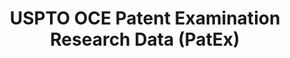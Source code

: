 ---
layout: default
bigquery: https://console.cloud.google.com/bigquery?p=patents-public-data&d=uspto_oce_pair&page=dataset
citation: 'Graham, S. Marco, A., and Miller, A. (2015). “The USPTO Patent Examination
  Research Dataset: A Window on the Process of Patent Examination.”'
contributors: Graham, S. Marco, A., Miller, A.
cost: None
description: The latest version of PatEx (referred to below as the 2020 release) contains
  detailed information on nearly 11.9 million publicly-viewable provisional and non-provisional
  patent applications to the USPTO and over 4.6 million Patent Cooperation Treaty
  (PCT) applications. It is based on data that OCE downloaded from the Patent Examination
  Data System (PEDS) in April, 2021. The PEDS data are sourced from Public PAIR. The
  first time that OCE used PEDS as the basis of PatEx was for the 2019 release. We
  took the PEDS data and organized it into the familiar PatEx data files, which are
  based on the organization of the Public PAIR portal. The data files include information
  on each application’s characteristics, prosecution history, continuation history,
  claims of foreign priority, patent term adjustment history, publication history,
  and correspondence address information.
documentation: 'For the 2019 and later releases, new technical documentation is available
  https://www.uspto.gov/sites/default/files/documents/PatEx-2019-Technical-Doc.pdf


  A document describing the 2014-2017 data sets is available and can be cited as:
  Graham, Stuart J.H. and Marco, Alan C. and Miller, Richard, The USPTO Patent Examination
  Research Dataset: A Window on the Process of Patent Examination (November 30, 2015).
  Available at SSRN: https://ssrn.com/abstract=2702637.'
last_edit: Mon, 04 Apr 2022 19:06:22 GMT
location: https://www.uspto.gov/ip-policy/economic-research/research-datasets/patent-examination-research-dataset-public-pair
maintained_by: EconomicsData@uspto.gov
related_publications: https://ssrn.com/abstract=29956744, https://ssrn.com/abstract=2702637
schema_fields: '[''inventor_region_code'', ''parent_application_number'', ''inventor_name_first'',
  ''sequence_number'', ''status_code'', ''disposal_type'', ''examiner_name_first'',
  ''correspondence_street_line_2'', ''atty_docket_number'', ''parent_country'', ''inventor_address_type'',
  ''parent_filing_date'', ''event_description'', ''correspondence_country_code'',
  ''recorded_date'', ''correspondence_city'', ''earliest_pgpub_number'', ''correspondence_postal_code'',
  ''customer_number'', ''patent_number'', ''examiner_name_last'', ''application_type'',
  ''continuation_type'', ''inventor_country_code'', ''status_description'', ''invention_title'',
  ''correspondence_country_name'', ''examiner_art_unit'', ''wipo_pub_date'', ''invention_subject_matter'',
  ''abandon_date'', ''examiner_id'', ''parent_country_code'', ''confirm_number'',
  ''application_number_pair'', ''appl_status_date'', ''aia_first_to_file'', ''correspondence_region_name'',
  ''correspondence_name_line_2'', ''correspondence_name_line_1'', ''patent_issue_date'',
  ''inventor_country_name'', ''wipo_pub_number'', ''correspondence_region_code'',
  ''file_location'', ''appl_status_code'', ''inventor_rank'', ''application_number'',
  ''correspondence_street_line_1'', ''foreign_parent_date'', ''inventor_name_last'',
  ''examiner_name_middle'', ''child_application_number'', ''inventor_name_middle'',
  ''earliest_pgpub_date'', ''uspc_class'', ''child_filing_date'', ''foreign_parent_id'',
  ''file_location_date'', ''filing_date'', ''uspc_subclass'', ''small_entity_indicator'',
  ''event_code'']'
shortname: patex
tags:
- patents
- legal
- history
terms_of_use: 'USPTO’s online databases are not designed or intended to be a source
  for bulk downloads of USPTO data when accessed through the website’s interfaces.
  Individuals, companies, IP addresses, or blocks of IP addresses who, in effect,
  deny or decrease service by generating unusually high numbers of database accesses
  (searches, pages, or hits), whether generated manually or in an automated fashion,
  may be denied access to USPTO servers without notice.


  Bulk data products may be separately obtained from the USPTO, either for free or
  at the cost of dissemination. For details, see information on Electronic Bulk Data
  Products: https://www.uspto.gov/learning-and-resources/electronic-bulk-data-products'
title: USPTO OCE Patent Examination Research Data (PatEx)
uuid: 4342caa7-23af-420c-b2f6-6088f133df6a
---